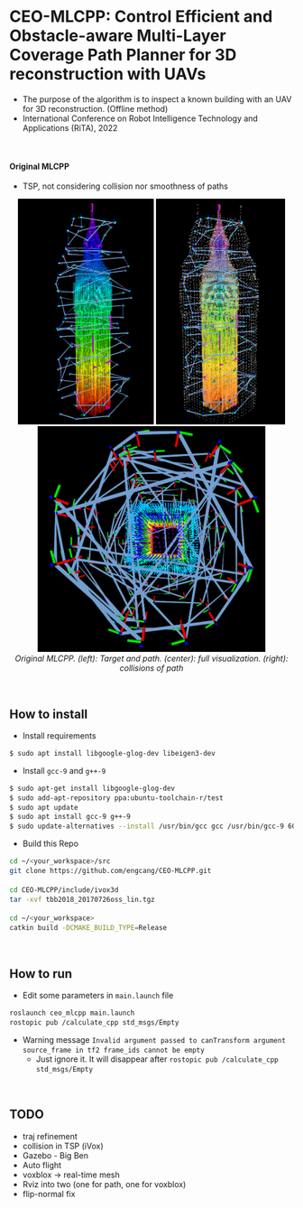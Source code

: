 # CEO-MLCPP: Control Efficient and Obstacle-aware Multi-Layer Coverage Path Planner for 3D reconstruction with UAVs
+ The purpose of the algorithm is to inspect a known building with an UAV for 3D reconstruction. (Offline method)
+ International Conference on Robot Intelligence Technology and Applications (RiTA), 2022

<br>

#### Original MLCPP
+ TSP, not considering collision nor smoothness of paths
<p align="center">
  <img src="resource/fixed_mlcpp.png" height="400"/>
  <img src="resource/fixed_mlcpp2.png" height="400"/>
  <img src="resource/mlcpp_collision.png" height="400"/>
  <br>
  <em>Original MLCPP. (left): Target and path. (center): full visualization. (right): collisions of path</em>
</p>


<br>

## How to install
+ Install requirements
```bash
$ sudo apt install libgoogle-glog-dev libeigen3-dev
```
+ Install `gcc-9` and `g++-9`
```bash
$ sudo apt-get install libgoogle-glog-dev
$ sudo add-apt-repository ppa:ubuntu-toolchain-r/test
$ sudo apt update
$ sudo apt install gcc-9 g++-9
$ sudo update-alternatives --install /usr/bin/gcc gcc /usr/bin/gcc-9 60 --slave /usr/bin/g++ g++ /usr/bin/g++-9
```

+ Build this Repo
```bash
cd ~/<your_workspace>/src
git clone https://github.com/engcang/CEO-MLCPP.git

cd CEO-MLCPP/include/ivox3d
tar -xvf tbb2018_20170726oss_lin.tgz

cd ~/<your_workspace>
catkin build -DCMAKE_BUILD_TYPE=Release
```

<br>

## How to run
+ Edit some parameters in `main.launch` file
```bash
roslaunch ceo_mlcpp main.launch
rostopic pub /calculate_cpp std_msgs/Empty
```
+ Warning message `Invalid argument passed to canTransform argument source_frame in tf2 frame_ids cannot be empty`
  + Just ignore it. It will disappear after `rostopic pub /calculate_cpp std_msgs/Empty`

<br>

## TODO
+ traj refinement
+ collision in TSP (iVox)
+ Gazebo - Big Ben
+ Auto flight
+ voxblox -> real-time mesh
+ Rviz into two (one for path, one for voxblox)
+ flip-normal fix